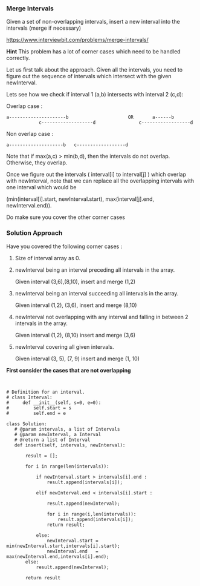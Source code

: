 ### Merge Intervals

Given a set of non-overlapping intervals, insert a new interval into the intervals (merge if necessary)


https://www.interviewbit.com/problems/merge-intervals/


**Hint**
This problem has a lot of corner cases which need to be handled correctly.

Let us first talk about the approach.
Given all the intervals, you need to figure out the sequence of intervals which intersect with the given newInterval.

Lets see how we check if interval 1 (a,b) intersects with interval 2 (c,d):

Overlap case :

    a---------------------b                      OR       a------b
                c-------------------d                c------------------d
Non overlap case :

    a--------------------b   c------------------d
Note that if max(a,c) > min(b,d), then the intervals do not overlap. Otherwise, they overlap.

Once we figure out the intervals ( interval[i] to interval[j] ) which overlap with newInterval, note that we can replace all the overlapping intervals with one interval which would be

(min(interval[i].start, newInterval.start), max(interval[j].end, newInterval.end)).

Do make sure you cover the other corner cases


### Solution Approach

Have you covered the following corner cases :

1) Size of interval array as 0.

2) newInterval being an interval preceding all intervals in the array.

    Given interval (3,6),(8,10), insert and merge (1,2)
3) newInterval being an interval succeeding all intervals in the array.

    Given interval (1,2), (3,6), insert and merge (8,10)
4) newInterval not overlapping with any interval and falling in between 2 intervals in the array.

    Given interval (1,2), (8,10) insert and merge (3,6) 
5) newInterval covering all given intervals.

    Given interval (3, 5), (7, 9) insert and merge (1, 10)
    
 **First consider the cases that are not overlapping**
 
 ```
 
 
 # Definition for an interval.
# class Interval:
#     def __init__(self, s=0, e=0):
#         self.start = s
#         self.end = e

class Solution:
    # @param intervals, a list of Intervals
    # @param newInterval, a Interval
    # @return a list of Interval
    def insert(self, intervals, newInterval):

        result = [];

        for i in range(len(intervals)):

            if newInterval.start > intervals[i].end :
                result.append(intervals[i]);

            elif newInterval.end < intervals[i].start :

                result.append(newInterval);

                for i in range(i,len(intervals)):
                    result.append(intervals[i]);
                return result;
            
            else:
                newInterval.start = min(newInterval.start,intervals[i].start);
                newInterval.end   = max(newInterval.end,intervals[i].end);
        else:
            result.append(newInterval);
        
        return result



 
 ```
